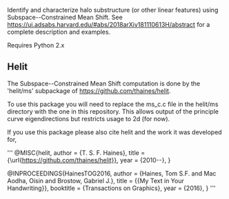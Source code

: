 Identify and characterize halo substructure (or other linear features) using Subspace--Constrained Mean Shift. See https://ui.adsabs.harvard.edu/#abs/2018arXiv181110613H/abstract for a complete description and examples.

Requires Python 2.x

## Helit

The Subspace--Constrained Mean Shift computation is done by the 'helit/ms' subpackage of https://github.com/thaines/helit. 

To use this package you will need to replace the ms_c.c file in the helit/ms directory with the one in this repository. This allows output of the principle curve eigendirections but restricts usage to 2d (for now).

If you use this package please also cite helit and the work it was developed for, 

'''
  @MISC{helit,
    author = {T. S. F. Haines},
    title = {\url{https://github.com/thaines/helit}},
    year = {2010--},
  }

  @INPROCEEDINGS{HainesTOG2016,
    author       = {Haines, Tom S.F. and Mac Aodha, Oisin and Brostow, Gabriel J.},
    title        = {{My Text in Your Handwriting}},
    booktitle    = {Transactions on Graphics},
    year         = {2016},
  }
'''

